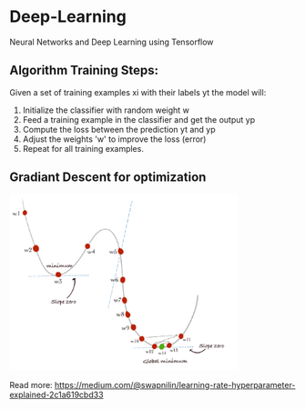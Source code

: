 # Deep-Learning
Neural Networks and Deep Learning using Tensorflow

## Algorithm Training Steps:

Given a set of training examples xi with their labels yt the model will:

1.	Initialize the classifier with random weight w
2.	Feed a training example in the classifier and get the output yp
3.	Compute the loss between the prediction yt and yp
4.	Adjust the weights 'w' to improve the loss (error)
5.	Repeat for all training examples.

## Gradiant Descent for optimization

<img src="GD.PNG" alt="Gradient Descent" width="400">


Read more:
https://medium.com/@swapnilin/learning-rate-hyperparameter-explained-2c1a619cbd33

